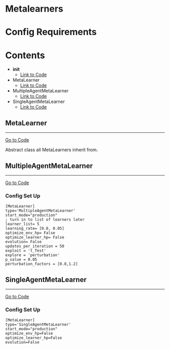 # Metalearners

# Config Requirements

# Contents
*   __init__ 
    *   [Link to Code](../shiva/metalearners/__init__.py)
*   MetaLearner
    *   [Link to Code](../shiva/learners/MetaLearner.py)
*   MultipleAgentMetaLearner
    *   [Link to Code](../archive/MultipleAgentMetaLearner.py)
*   SingleAgentMetaLearner
    *   [Link to Code](../archive/SingleAgentMetaLearner.py)

## MetaLearner
___
[Go to Code](../shiva/learners/MetaLearner.py)

Abstract class all MetaLearners inherit from.

## MultipleAgentMetaLearner
___
[Go to Code](../archive/MultipleAgentMetaLearner.py)
### Config Set Up     
```
[MetaLearner]
type='MultipleAgentMetaLearner'
start_mode="production"
; turn in to list of learners later
learner_list= 5
learning_rate= [0.0, 0.05]
optimize_env_hp= False
optimize_learner_hp= False
evolution= False
updates_per_iteration = 50
exploit = 't_Test'
explore = 'perturbation'
p_value = 0.05
perturbation_factors = [0.8,1.2]
```

## SingleAgentMetaLearner
___
[Go to Code](../archive/SingleAgentMetaLearner.py)
### Config Set Up     
```
[MetaLearner]
type='SingleAgentMetaLearner'
start_mode="production"
optimize_env_hp=False
optimize_learner_hp=False
evolution=False
```